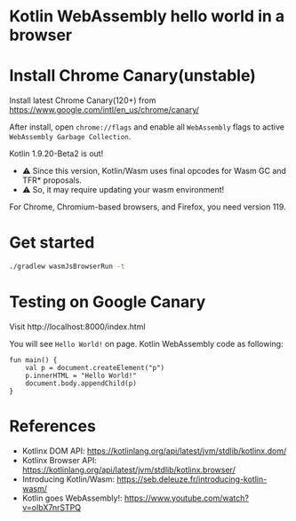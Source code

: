 Kotlin WebAssembly hello world in a browser
============================================

# Install Chrome Canary(unstable)

Install latest Chrome Canary(120+) from https://www.google.com/intl/en_us/chrome/canary/

After install, open `chrome://flags` and enable all `WebAssembly` flags to active `WebAssembly Garbage Collection`.

Kotlin 1.9.20-Beta2 is out!

* ⚠️ Since this version, Kotlin/Wasm uses final opcodes for Wasm GC and TFR* proposals.
* ⚠️ So, it may require updating your wasm environment!

For Chrome, Chromium-based browsers, and Firefox, you need version 119.

# Get started

```bash
./gradlew wasmJsBrowserRun -t
```

# Testing on Google Canary

Visit http://localhost:8000/index.html

You will see `Hello World!` on page. Kotlin WebAssembly code as following:

```koltin
fun main() {
    val p = document.createElement("p")
    p.innerHTML = "Hello World!"
    document.body.appendChild(p)
}
```

# References

* Kotlinx DOM API: https://kotlinlang.org/api/latest/jvm/stdlib/kotlinx.dom/
* Kotlinx Browser API: https://kotlinlang.org/api/latest/jvm/stdlib/kotlinx.browser/
* Introducing Kotlin/Wasm: https://seb.deleuze.fr/introducing-kotlin-wasm/
* Kotlin goes WebAssembly!: https://www.youtube.com/watch?v=oIbX7nrSTPQ